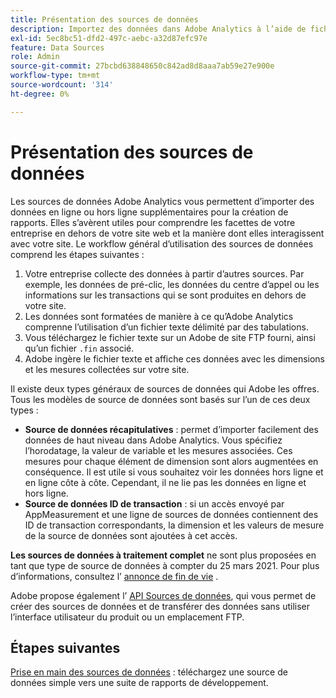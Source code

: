 ```yaml
---
title: Présentation des sources de données
description: Importez des données dans Adobe Analytics à l’aide de fichiers externes.
exl-id: 5ec8bc51-dfd2-497c-aebc-a32d87efc97e
feature: Data Sources
role: Admin
source-git-commit: 27bcbd638848650c842ad8d8aaa7ab59e27e900e
workflow-type: tm+mt
source-wordcount: '314'
ht-degree: 0%

---
```


# Présentation des sources de données

Les sources de données Adobe Analytics vous permettent d’importer des données en ligne ou hors ligne supplémentaires pour la création de rapports. Elles s’avèrent utiles pour comprendre les facettes de votre entreprise en dehors de votre site web et la manière dont elles interagissent avec votre site. Le workflow général d’utilisation des sources de données comprend les étapes suivantes :

1. Votre entreprise collecte des données à partir d’autres sources. Par exemple, les données de pré-clic, les données du centre d’appel ou les informations sur les transactions qui se sont produites en dehors de votre site.
1. Les données sont formatées de manière à ce qu’Adobe Analytics comprenne l’utilisation d’un fichier texte délimité par des tabulations.
1. Vous téléchargez le fichier texte sur un Adobe de site FTP fourni, ainsi qu’un fichier `.fin` associé.
1. Adobe ingère le fichier texte et affiche ces données avec les dimensions et les mesures collectées sur votre site.

Il existe deux types généraux de sources de données qui Adobe les offres. Tous les modèles de source de données sont basés sur l’un de ces deux types :

* **Source de données récapitulatives** : permet d’importer facilement des données de haut niveau dans Adobe Analytics. Vous spécifiez l’horodatage, la valeur de variable et les mesures associées. Ces mesures pour chaque élément de dimension sont alors augmentées en conséquence. Il est utile si vous souhaitez voir les données hors ligne et en ligne côte à côte. Cependant, il ne lie pas les données en ligne et hors ligne.
* **Source de données ID de transaction** : si un accès envoyé par AppMeasurement et une ligne de sources de données contiennent des ID de transaction correspondants, la dimension et les valeurs de mesure de la source de données sont ajoutées à cet accès.

**Les sources de données à traitement complet** ne sont plus proposées en tant que type de source de données à compter du 25 mars 2021. Pour plus d’informations, consultez l’ [annonce de fin de vie](full-processing-eol.md) .

Adobe propose également l’ [API Sources de données](https://developer.adobe.com/analytics-apis/docs/1.4/guides/data-sources/), qui vous permet de créer des sources de données et de transférer des données sans utiliser l’interface utilisateur du produit ou un emplacement FTP.

## Étapes suivantes

[Prise en main des sources de données](getting-started.md) : téléchargez une source de données simple vers une suite de rapports de développement.
